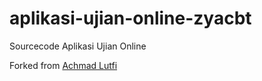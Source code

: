 # aplikasi-ujian-online-zyacbt
Sourcecode Aplikasi Ujian Online

Forked from [Achmad Lutfi](https://achmadlutfi.wordpress.com/zya-cbt-aplikasi-ujian-online/)
